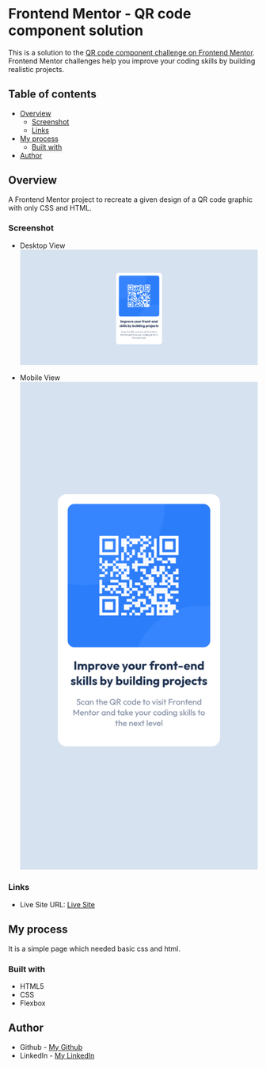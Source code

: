 # Frontend Mentor - QR code component solution

This is a solution to the [QR code component challenge on Frontend Mentor](https://www.frontendmentor.io/challenges/qr-code-component-iux_sIO_H). Frontend Mentor challenges help you improve your coding skills by building realistic projects. 

## Table of contents

- [Overview](#overview)
  - [Screenshot](#screenshot)
  - [Links](#links)
- [My process](#my-process)
  - [Built with](#built-with)
- [Author](#author)


## Overview
A Frontend Mentor project to recreate a given design of a QR code graphic with only CSS and HTML.
### Screenshot
- Desktop View
   ![Desktop View](./images/desktop-screeenshot.png)

- Mobile View
   ![Mobile View](./images/mobile-screenshot.png)

### Links

- Live Site URL: [Live Site]()

## My process
It is a simple page which needed basic css and html.

### Built with

- HTML5 
- CSS
- Flexbox

## Author

- Github - [My Github](https://github.com/Paresh2421)
- LinkedIn - [My LinkedIn](https://www.linkedin.com/in/paresh-nair-1987b4254)